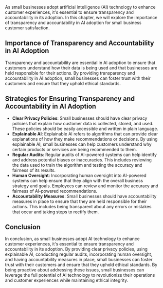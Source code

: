 

As small businesses adopt artificial intelligence (AI) technology to enhance customer experiences, it's essential to ensure transparency and accountability in its adoption. In this chapter, we will explore the importance of transparency and accountability in AI adoption for small business customer satisfaction.

Importance of Transparency and Accountability in AI Adoption
------------------------------------------------------------

Transparency and accountability are essential in AI adoption to ensure that customers understand how their data is being used and that businesses are held responsible for their actions. By providing transparency and accountability in AI adoption, small businesses can foster trust with their customers and ensure that they uphold ethical standards.

Strategies for Ensuring Transparency and Accountability in AI Adoption
----------------------------------------------------------------------

* **Clear Privacy Policies**: Small businesses should have clear privacy policies that explain how customer data is collected, stored, and used. These policies should be easily accessible and written in plain language.
* **Explainable AI**: Explainable AI refers to algorithms that can provide clear explanations of how they make recommendations or decisions. By using explainable AI, small businesses can help customers understand why certain products or services are being recommended to them.
* **Regular Audits**: Regular audits of AI-powered systems can help identify and address potential biases or inaccuracies. This includes reviewing the data used to train the algorithm and testing the accuracy and fairness of its results.
* **Human Oversight**: Incorporating human oversight into AI-powered systems can help ensure that they align with the overall business strategy and goals. Employees can review and monitor the accuracy and fairness of AI-powered recommendations.
* **Accountability Measures**: Small businesses should have accountability measures in place to ensure that they are held responsible for their actions. This includes being transparent about any errors or mistakes that occur and taking steps to rectify them.

Conclusion
----------

In conclusion, as small businesses adopt AI technology to enhance customer experiences, it's essential to ensure transparency and accountability in its adoption. By providing clear privacy policies, using explainable AI, conducting regular audits, incorporating human oversight, and having accountability measures in place, small businesses can foster trust with their customers and ensure that they uphold ethical standards. By being proactive about addressing these issues, small businesses can leverage the full potential of AI technology to revolutionize their operations and customer experiences while maintaining ethical integrity.
